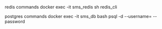 redis commands
docker exec -it sms_redis sh
redis_cli

postgres commands
docker exec -it sms_db bash
psql -d <databaseName> --username=<username> --password
